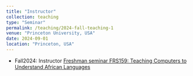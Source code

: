 ```yaml
---
title: "Instructor"
collection: teaching
type: "Seminar"
permalink: /teaching/2024-fall-teaching-1
venue: "Princeton University, USA"
date: 2024-09-01
location: "Princeton, USA"
---
```

* Fall2024: Instructor [Freshman seminar FRS159: Teaching Computers to Understand African Languages](https://registrar.princeton.edu/course-offerings/course-details?term=1252&courseid=017419)


